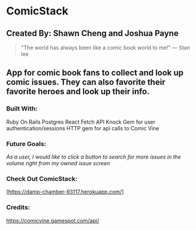 # ComicStack

## Created By: Shawn Cheng and Joshua Payne

> "The world has always been like a comic book world to me!" ― Stan lee


## App for comic book fans to collect and look up comic issues. They can also favorite their favorite heroes and look up their info.


### Built With:

Ruby On Rails
Postgres
React
Fetch API
Knock Gem for user authentication/sessions
HTTP gem for api calls to Comic Vine

### Future Goals:

_As a user, I would like to click a button to search for more issues in the volume right from my owned issue screen_

### Check Out ComicStack:
[https://damp-chamber-93117.herokuapp.com/]

### Credits:

https://comicvine.gamespot.com/api/
